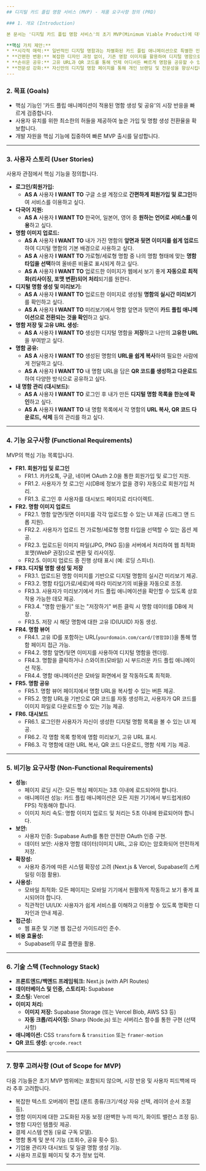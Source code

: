 ```yaml
---
## 디지털 카드 플립 명함 서비스 (MVP) - 제품 요구사항 정의 (PRD)

### 1. 개요 (Introduction)

본 문서는 '디지털 카드 플립 명함 서비스'의 초기 MVP(Minimum Viable Product)에 대한 제품 요구사항을 정의합니다. 본 서비스는 사용자가 기존의 명함 이미지를 업로드하면, 이를 멋진 카드 플립 애니메이션이 적용된 디지털 명함으로 변환하고 고유한 웹 주소(URL)를 통해 쉽게 공유할 수 있도록 하는 데 중점을 둡니다.

**핵심 가치 제안:**
* **시각적 매력:** 일반적인 디지털 명함과는 차별화된 카드 플립 애니메이션으로 특별한 인상을 선사합니다.
* **간편한 변환:** 복잡한 디자인 과정 없이, 기존 명함 이미지를 활용하여 디지털 명함으로 손쉽게 변환합니다.
* **손쉬운 공유:** 고유 URL과 QR 코드를 통해 언제 어디서든 빠르게 명함을 공유할 수 있습니다.
* **전문성 강화:** 자신만의 디지털 명함 페이지를 통해 개인 브랜딩 및 전문성을 향상시킵니다.
---
```


### 2. 목표 (Goals)

- 핵심 기능인 '카드 플립 애니메이션이 적용된 명함 생성 및 공유'의 시장 반응을 빠르게 검증합니다.
- 사용자 유치를 위한 최소한의 허들을 제공하여 높은 가입 및 명함 생성 전환율을 확보합니다.
- 개발 자원을 핵심 기능에 집중하여 빠른 MVP 출시를 달성합니다.

---

### 3. 사용자 스토리 (User Stories)

사용자 관점에서 핵심 기능을 정의합니다.

- **로그인/회원가입:**
  - **AS A** 사용자 **I WANT TO** 구글 소셜 계정으로 **간편하게 회원가입 및 로그인**하여 서비스를 이용하고 싶다.
- **다국어 지원:**
  - **AS A** 사용자 **I WANT TO** 한국어, 일본어, 영어 중 **원하는 언어로 서비스를 이용**하고 싶다.
- **명함 이미지 업로드:**
  - **AS A** 사용자 **I WANT TO** 내가 가진 명함의 **앞면과 뒷면 이미지를 쉽게 업로드**하여 디지털 명함의 기본 배경으로 사용하고 싶다.
  - **AS A** 사용자 **I WANT TO** 가로형/세로형 명함 중 나의 명함 형태에 맞는 **명함 타입을 선택**하여 올바른 비율로 표시되게 하고 싶다.
  - **AS A** 사용자 **I WANT TO** 업로드한 이미지가 웹에서 보기 좋게 **자동으로 최적화(리사이징, 포맷 변환)되어 처리**되기를 원한다.
- **디지털 명함 생성 및 미리보기:**
  - **AS A** 사용자 **I WANT TO** 업로드한 이미지로 생성될 **명함의 실시간 미리보기**를 확인하고 싶다.
  - **AS A** 사용자 **I WANT TO** 미리보기에서 명함 앞면과 뒷면이 **카드 플립 애니메이션으로 전환되는 것을 확인**하고 싶다.
- **명함 저장 및 고유 URL 생성:**
  - **AS A** 사용자 **I WANT TO** 생성한 디지털 명함을 **저장**하고 나만의 **고유한 URL**을 부여받고 싶다.
- **명함 공유:**
  - **AS A** 사용자 **I WANT TO** 생성된 명함의 **URL을 쉽게 복사**하여 필요한 사람에게 전달하고 싶다.
  - **AS A** 사용자 **I WANT TO** 내 명함 URL을 담은 **QR 코드를 생성하고 다운로드**하여 다양한 방식으로 공유하고 싶다.
- **내 명함 관리 (대시보드):**
  - **AS A** 사용자 **I WANT TO** 로그인 후 내가 만든 **디지털 명함 목록을 한눈에 확인**하고 싶다.
  - **AS A** 사용자 **I WANT TO** 내 명함 목록에서 각 명함의 **URL 복사, QR 코드 다운로드, 삭제** 등의 관리를 하고 싶다.

---

### 4. 기능 요구사항 (Functional Requirements)

MVP의 핵심 기능 목록입니다.

- **FR1. 회원가입 및 로그인**
  - FR1.1. 카카오톡, 구글, 네이버 OAuth 2.0을 통한 회원가입 및 로그인 지원.
  - FR1.2. 사용자가 첫 로그인 시(DB에 정보가 없을 경우) 자동으로 회원가입 처리.
  - FR1.3. 로그인 후 사용자를 대시보드 페이지로 리다이렉트.
- **FR2. 명함 이미지 업로드**
  - FR2.1. 명함 앞면/뒷면 이미지를 각각 업로드할 수 있는 UI 제공 (드래그 앤 드롭 지원).
  - FR2.2. 사용자가 업로드 전 가로형/세로형 명함 타입을 선택할 수 있는 옵션 제공.
  - FR2.3. 업로드된 이미지 파일(JPG, PNG 등)을 서버에서 처리하여 웹 최적화 포맷(WebP 권장)으로 변환 및 리사이징.
  - FR2.5. 이미지 업로드 중 진행 상태 표시 (예: 로딩 스피너).
- **FR3. 디지털 명함 생성 및 저장**
  - FR3.1. 업로드된 명함 이미지를 기반으로 디지털 명함의 실시간 미리보기 제공.
  - FR3.2. 명함 타입(가로/세로)에 따라 미리보기의 비율을 자동으로 조정.
  - FR3.3. 사용자가 미리보기에서 카드 플립 애니메이션을 확인할 수 있도록 상호작용 가능한 데모 제공.
  - FR3.4. "명함 만들기" 또는 "저장하기" 버튼 클릭 시 명함 데이터를 DB에 저장.
  - FR3.5. 저장 시 해당 명함에 대한 고유 ID(UUID) 자동 생성.
- **FR4. 명함 뷰어**
  - FR4.1. 고유 ID를 포함하는 URL(`yourdomain.com/card/[명함ID]`)을 통해 명함 페이지 접근 가능.
  - FR4.2. 명함 앞면/뒷면 이미지를 사용하여 디지털 명함을 렌더링.
  - FR4.3. 명함을 클릭하거나 스와이프(모바일) 시 부드러운 카드 플립 애니메이션 작동.
  - FR4.4. 명함 애니메이션은 모바일 화면에서 잘 작동하도록 최적화.
- **FR5. 명함 공유**
  - FR5.1. 명함 뷰어 페이지에서 명함 URL을 복사할 수 있는 버튼 제공.
  - FR5.2. 명함 URL을 기반으로 QR 코드를 자동 생성하고, 사용자가 QR 코드를 이미지 파일로 다운로드할 수 있는 기능 제공.
- **FR6. 대시보드**
  - FR6.1. 로그인한 사용자가 자신이 생성한 디지털 명함 목록을 볼 수 있는 UI 제공.
  - FR6.2. 각 명함 목록 항목에 명함 미리보기, 고유 URL 표시.
  - FR6.3. 각 명함에 대한 URL 복사, QR 코드 다운로드, 명함 삭제 기능 제공.

---

### 5. 비기능 요구사항 (Non-Functional Requirements)

- **성능:**
  - 페이지 로딩 시간: 모든 핵심 페이지는 3초 이내에 로드되어야 합니다.
  - 애니메이션 성능: 카드 플립 애니메이션은 모든 지원 기기에서 부드럽게(60 FPS) 작동해야 합니다.
  - 이미지 처리 속도: 명함 이미지 업로드 및 처리는 5초 이내에 완료되어야 합니다.
- **보안:**
  - 사용자 인증: Supabase Auth를 통한 안전한 OAuth 인증 구현.
  - 데이터 보안: 사용자 명함 데이터(이미지 URL, 고유 ID)는 암호화되어 안전하게 저장.
- **확장성:**
  - 사용자 증가에 따른 시스템 확장성 고려 (Next.js & Vercel, Supabase의 스케일링 이점 활용).
- **사용성:**
  - 모바일 최적화: 모든 페이지는 모바일 기기에서 원활하게 작동하고 보기 좋게 표시되어야 합니다.
  - 직관적인 UI/UX: 사용자가 쉽게 서비스를 이해하고 이용할 수 있도록 명확한 디자인과 안내 제공.
- **접근성:**
  - 웹 표준 및 기본 웹 접근성 가이드라인 준수.
- **비용 효율성:**
  - Supabase의 무료 플랜을 활용.

---

### 6. 기술 스택 (Technology Stack)

- **프론트엔드/백엔드 프레임워크:** Next.js (with API Routes)
- **데이터베이스 및 인증, 스토리지:** Supabase
- **호스팅:** Vercel
- **이미지 처리:**
  - **이미지 저장:** Supabase Storage (또는 Vercel Blob, AWS S3 등)
  - **자동 크롭/리사이징:** Sharp (Node.js) 또는 서버리스 함수를 통한 구현 (선택 사항)
- **애니메이션:** CSS `transform` & `transition` 또는 `framer-motion`
- **QR 코드 생성:** `qrcode.react`

---

### 7. 향후 고려사항 (Out of Scope for MVP)

다음 기능들은 초기 MVP 범위에는 포함되지 않으며, 시장 반응 및 사용자 피드백에 따라 추후 고려합니다.

- 복잡한 텍스트 오버레이 편집 (폰트 종류/크기/색상 자유 선택, 레이어 순서 조절 등).
- 명함 이미지에 대한 고도화된 자동 보정 (완벽한 누끼 따기, 화이트 밸런스 조정 등).
- 명함 디자인 템플릿 제공.
- 결제 시스템 연동 (유료 구독 모델).
- 명함 통계 및 분석 기능 (조회수, 공유 횟수 등).
- 기업용 관리자 대시보드 및 일괄 명함 생성 기능.
- 사용자 프로필 페이지 및 추가 정보 입력.

---
